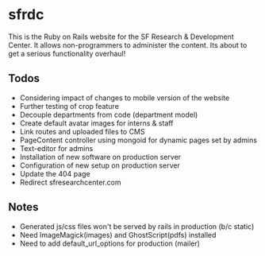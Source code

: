 # sfrdc

This is the Ruby on Rails website for the SF Research & Development Center. It allows non-programmers to administer the content. Its about to get a serious functionality overhaul!

## Todos 
* Considering impact of changes to mobile version of the website
* Further testing of crop feature
* Decouple departments from code (department model)
* Create default avatar images for interns & staff
* Link routes and uploaded files to CMS
* PageContent controller using mongoid for dynamic pages set by admins
* Text-editor for admins
* Installation of new software on production server
* Configuration of new setup on production server
* Update the 404 page
* Redirect sfresearchcenter.com

## Notes
* Generated js/css files won't be served by rails in production (b/c static)
* Need ImageMagick(images) and GhostScript(pdfs) installed
* Need to add default_url_options for production (mailer)
